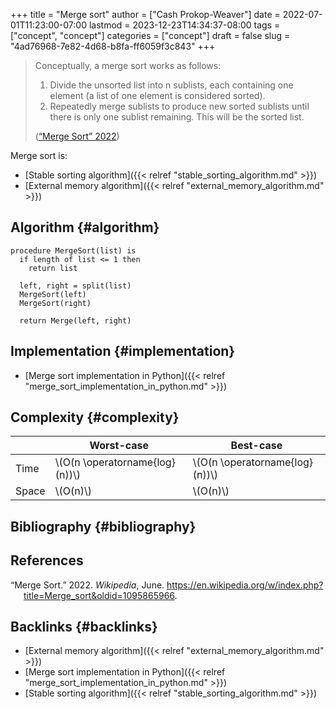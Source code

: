 +++
title = "Merge sort"
author = ["Cash Prokop-Weaver"]
date = 2022-07-01T11:23:00-07:00
lastmod = 2023-12-23T14:34:37-08:00
tags = ["concept", "concept"]
categories = ["concept"]
draft = false
slug = "4ad76968-7e82-4d68-b8fa-ff6059f3c843"
+++

> Conceptually, a merge sort works as follows:
>
> 1.  Divide the unsorted list into n sublists, each containing one element (a list of one element is considered sorted).
> 2.  Repeatedly merge sublists to produce new sorted sublists until there is only one sublist remaining. This will be the sorted list.
>
> (<a href="#citeproc_bib_item_1">“Merge Sort” 2022</a>)

Merge sort is:

-   [Stable sorting algorithm]({{< relref "stable_sorting_algorithm.md" >}})
-   [External memory algorithm]({{< relref "external_memory_algorithm.md" >}})


## Algorithm {#algorithm}

```nil
procedure MergeSort(list) is
  if length of list <= 1 then
    return list

  left, right = split(list)
  MergeSort(left)
  MergeSort(right)

  return Merge(left, right)
```


## Implementation {#implementation}

-   [Merge sort implementation in Python]({{< relref "merge_sort_implementation_in_python.md" >}})


## Complexity {#complexity}

|       | Worst-case                       | Best-case                        |
|-------|----------------------------------|----------------------------------|
| Time  | \\(O(n \operatorname{log}(n))\\) | \\(O(n \operatorname{log}(n))\\) |
| Space | \\(O(n)\\)                       | \\(O(n)\\)                       |


## Bibliography {#bibliography}

## References

<style>.csl-entry{text-indent: -1.5em; margin-left: 1.5em;}</style><div class="csl-bib-body">
  <div class="csl-entry"><a id="citeproc_bib_item_1"></a>“Merge Sort.” 2022. <i>Wikipedia</i>, June. <a href="https://en.wikipedia.org/w/index.php?title=Merge_sort&oldid=1095865966">https://en.wikipedia.org/w/index.php?title=Merge_sort&#38;oldid=1095865966</a>.</div>
</div>



## Backlinks {#backlinks}

-   [External memory algorithm]({{< relref "external_memory_algorithm.md" >}})
-   [Merge sort implementation in Python]({{< relref "merge_sort_implementation_in_python.md" >}})
-   [Stable sorting algorithm]({{< relref "stable_sorting_algorithm.md" >}})
